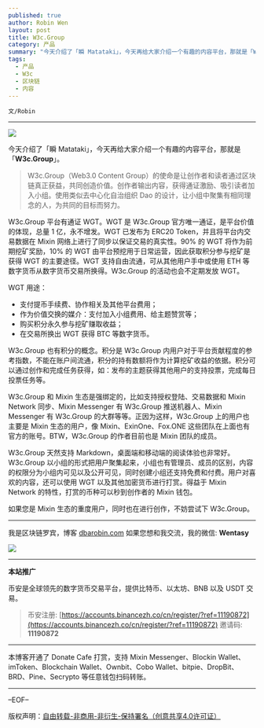 ```yaml
---
published: true
author: Robin Wen
layout: post
title: W3c.Group
category: 产品
summary: "今天介绍了「瞬 Matataki」，今天再给大家介绍一个有趣的内容平台，那就是「W3c.Group」。W3c.Group 天然支持 Markdown，桌面端和移动端的阅读体验也非常好。W3c.Group 以小组的形式把用户聚集起来，小组也有管理员、成员的区别，内容的权限分为小组内可见以及公开可见，同时创建小组还支持免费和付费。用户对喜欢的内容，还可以使用 WGT 以及其他加密货币进行打赏。得益于 Mixin Network 的特性，打赏的币种可以秒到创作者的 Mixin 钱包。如果您是 Mixin 生态的重度用户，同时也在进行创作，不妨尝试下 W3c.Group。"
tags:
  - 产品
  - W3c
  - 区块链
  - 内容
---
```


`文/Robin`

***

![](https://cdn.dbarobin.com/qs7wpfi.png)

今天介绍了「瞬 Matataki」，今天再给大家介绍一个有趣的内容平台，那就是「**W3c.Group**」。

> W3c.Group（Web3.0 Content Group）的使命是让创作者和读者通过区块链真正获益，共同创造价值。创作者输出内容，获得通证激励、吸引读者加入小组。使用类似去中心化自治组织 Dao 的设计，让小组中聚集有相同理念的人，为共同的目标而努力。

W3c.Group 平台有通证 WGT。WGT 是 W3c.Group 官方唯一通证，是平台价值的体现，总量 1 亿，永不增发。WGT 已发布为 ERC20 Token，并且将平台内交易数据在 Mixin 网络上进行了同步以保证交易的真实性。90% 的 WGT 将作为前期挖矿奖励，10% 的 WGT 由平台预挖用于日常运营，因此获取积分参与挖矿是获得 WGT 的主要途径。WGT 支持自由流通，可从其他用户手中或使用 ETH 等数字货币从数字货币交易所换得。W3c.Group 的活动也会不定期发放 WGT。

WGT 用途：

* 支付提币手续费、协作相关及其他平台费用；
* 作为价值交换的媒介：支付加入小组费用、给主题赞赏等；
* 购买积分永久参与挖矿赚取收益；
* 在交易所换出 WGT 获得 BTC 等数字货币。

W3c.Group 也有积分的概念。积分是 W3c.Group 内用户对于平台贡献程度的参考指数，不能在账户间流通，积分的持有数额将作为计算挖矿收益的依据。积分可以通过创作和完成任务获得，如：发布的主题获得其他用户的支持投票，完成每日投票任务等。

W3c.Group 和 Mixin 生态是强绑定的，比如支持授权登陆、交易数据和 Mixin Network 同步、Mixin Messenger 有 W3c.Group 推送机器人、Mixin Messenger 有 W3c.Group 的大群等等。正因为这样，W3c.Group 上的用户也主要是 Mixin 生态的用户，像 Mixin、ExinOne、Fox.ONE 这些团队在上面也有官方的账号。BTW，W3c.Group 的作者目前也是 Mixin 团队的成员。

W3c.Group 天然支持 Markdown，桌面端和移动端的阅读体验也非常好。W3c.Group 以小组的形式把用户聚集起来，小组也有管理员、成员的区别，内容的权限分为小组内可见以及公开可见，同时创建小组还支持免费和付费。用户对喜欢的内容，还可以使用 WGT 以及其他加密货币进行打赏。得益于 Mixin Network 的特性，打赏的币种可以秒到创作者的 Mixin 钱包。

如果您是 Mixin 生态的重度用户，同时也在进行创作，不妨尝试下 W3c.Group。

***

我是区块链罗宾，博客 [dbarobin.com](https://dbarobin.com/)
如果您想和我交流，我的微信: **Wentasy**

![](https://cdn.dbarobin.com/v4yywe2.png)

***

**本站推广**

币安是全球领先的数字货币交易平台，提供比特币、以太坊、BNB 以及 USDT 交易。

> 币安注册: [https://accounts.binancezh.co/cn/register/?ref=11190872](https://accounts.binancezh.co/cn/register/?ref=11190872)
> 邀请码: **11190872**

***

本博客开通了 Donate Cafe 打赏，支持 Mixin Messenger、Blockin Wallet、imToken、Blockchain Wallet、Ownbit、Cobo Wallet、bitpie、DropBit、BRD、Pine、Secrypto 等任意钱包扫码转账。

<center>
    <div class="--donate-button"
         data-button-id="f8b9df0d-af9a-460d-8258-d3f435445075"
    ></div>
</center>

***

–EOF–

版权声明：[自由转载-非商用-非衍生-保持署名（创意共享4.0许可证）](http://creativecommons.org/licenses/by-nc-nd/4.0/deed.zh)